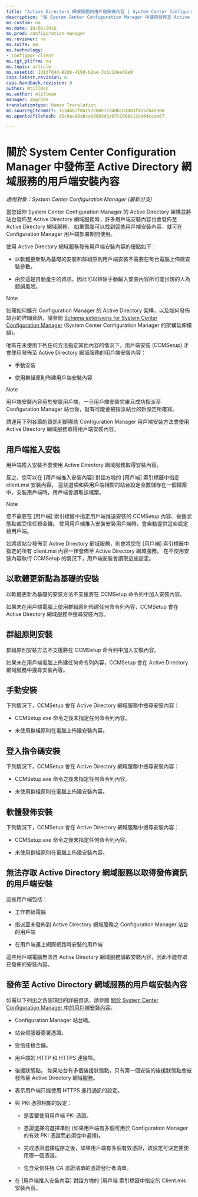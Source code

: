 ```yaml
---
title: "Active Directory 網域服務的用戶端安裝內容 | System Center Configuration Manager"
description: "在 System Center Configuration Manager 中使用發佈至 Active Directory 網域服務的用戶端安裝內容。"
ms.custom: na
ms.date: 10/06/2016
ms.prod: configuration-manager
ms.reviewer: na
ms.suite: na
ms.technology:
- configmgr-client
ms.tgt_pltfrm: na
ms.topic: article
ms.assetid: 101d7d4d-92db-419d-b2ae-3c1c1dea68e9
caps.latest.revision: 6
caps.handback.revision: 0
author: Mtillman
ms.author: mtillman
manager: angrobe
translationtype: Human Translation
ms.sourcegitcommit: 1134bb2f04152288e72d40b1b1083f415cb4e900
ms.openlocfilehash: d5cdaa80abca6d003d3e07c2068c12de64ccab67

---
```

# <a name="about-client-installation-properties-published-to-active-directory-domain-services-in-system-center-configuration-manager"></a>關於 System Center Configuration Manager 中發佈至 Active Directory 網域服務的用戶端安裝內容

*適用對象：System Center Configuration Manager (最新分支)*

當您延伸 System Center Configuration Manager 的 Active Directory 架構並將站台發佈至 Active Directory 網域服務時，許多用戶端安裝內容也會發佈至 Active Directory 網域服務。 如果電腦可以找到這些用戶端安裝內容，就可在 Configuration Manager 用戶端部署期間使用。  

 使用 Active Directory 網域服務發佈用戶端安裝內容的優點如下：  

-   以軟體更新點為基礎的安裝和群組原則用戶端安裝不需要在每台電腦上佈建安裝參數。  

-   由於這是自動產生的資訊，因此可以排除手動輸入安裝內容所可能出現的人為錯誤風險。  

> [!NOTE]  
>  如需如何擴充 Configuration Manager 的 Active Directory 架構，以及如何發佈站台的詳細資訊，請參閱 [Schema extensions for System Center Configuration Manager](../../plan-design/network/schema-extensions.md) (System Center Configuration Manager 的架構延伸模組)。  

 唯有在未使用下列任何方法指定其他內容的情況下，用戶端安裝 (CCMSetup) 才會使用發佈至 Active Directory 網域服務的用戶端安裝內容：  

-   手動安裝  

-   使用群組原則佈建用戶端安裝內容  

> [!NOTE]  
>  用戶端安裝內容用於安裝用戶端，一旦用戶端安裝完畢且成功指派至 Configuration Manager 站台後，就有可能會被指派站台的新設定所覆寫。  

 請運用下列各節的資訊判斷哪些 Configuration Manager 用戶端安裝方法會使用 Active Directory 網域服務取得用戶端安裝內容。  

## <a name="client-push-installation"></a>用戶端推入安裝  
 用戶端推入安裝不會使用 Active Directory 網域服務取得安裝內容。  

 反之，您可以在 [用戶端推入安裝內容]  對話方塊的 [用戶端]  索引標籤中指定 client.msi 安裝內容。 這些選項和與用戶端相關的站台設定全數儲存在一個檔案中，安裝用戶端時，用戶端會讀取該檔案。  

> [!NOTE]  
>  您不需要在 [用戶端]  索引標籤中指定用戶端推送安裝的 CCMSetup 內容、後援狀態點或受信任根金鑰。 使用用戶端推入安裝安裝用戶端時，會自動提供這些設定給用戶端。  

 如將該站台發佈至 Active Directory 網域服務，則會將您在 [用戶端]  索引標籤中指定的所有 client.msi 內容一律發佈至 Active Directory 網域服務。 在不使用安裝內容執行 CCMSetup 的情況下，用戶端安裝會讀取這些設定。  

## <a name="software-update-point-based-installation"></a>以軟體更新點為基礎的安裝  
 以軟體更新為基礎的安裝方法不支援將在 CCMSetup 命令列中加入安裝內容。  

 如果未在用戶端電腦上使用群組原則佈建任何命令列內容，CCMSetup 會在 Active Directory 網域服務中搜尋安裝內容。  

## <a name="group-policy-installation"></a>群組原則安裝  
 群組原則安裝方法不支援將在 CCMSetup 命令列中加入安裝內容。  

 如果未在用戶端電腦上佈建任何命令列內容，CCMSetup 會在 Active Directory 網域服務中搜尋安裝內容。  

## <a name="manual-installation"></a>手動安裝  
 下列情況下，CCMSetup 會在 Active Directory 網域服務中搜尋安裝內容：  

-   CCMSetup.exe 命令之後未指定任何命令列內容。  

-   未使用群組原則在電腦上佈建安裝內容。  

## <a name="logon-script-installation"></a>登入指令碼安裝  
 下列情況下，CCMSetup 會在 Active Directory 網域服務中搜尋安裝內容：  

-   CCMSetup.exe 命令之後未指定任何命令列內容。  

-   未使用群組原則在電腦上佈建安裝內容。  

## <a name="software-distribution-installation"></a>軟體發佈安裝  
 下列情況下，CCMSetup 會在 Active Directory 網域服務中搜尋安裝內容：  

-   CCMSetup.exe 命令之後未指定任何命令列內容。  

-   未使用群組原則在電腦上佈建安裝內容。  

## <a name="installations-for-clients-that-cannot-access-active-directory-domain-services-for-published-information"></a>無法存取 Active Directory 網域服務以取得發佈資訊的用戶端安裝  
 這些用戶端包括︰  

-   工作群組電腦  

-   指派至未發佈到 Active Directory 網域服務之 Configuration Manager 站台的用戶端  

-   在用戶端連上網際網路時安裝的用戶端  

 這些用戶端電腦無法自 Active Directory 網域服務讀取安裝內容，因此不能存取已發佈的安裝內容。  

## <a name="client-installation-properties-published-to-active-directory-domain-services"></a>發佈至 Active Directory 網域服務的用戶端安裝內容  
 如需以下列出之各個項目的詳細資訊，請參閱 [關於 System Center Configuration Manager 中的用戶端安裝內容](../../../core/clients/deploy/about-client-installation-properties.md)。  

-   Configuration Manager 站台碼。  

-   站台伺服器簽署憑證。  

-   受信任根金鑰。  

-   用戶端的 HTTP 和 HTTPS 連接埠。  

-   後援狀態點。 如果站台有多個後援狀態點，只有第一個安裝的後援狀態點會被發佈至 Active Directory 網域服務。  

-   表示用戶端只能使用 HTTPS 進行通訊的設定。  

-   與 PKI 憑證相關的設定：  

    -   是否要使用用戶端 PKI 憑證。  

    -   憑證選擇的選擇準則 (如果用戶端有多個可用於 Configuration Manager 的有效 PKI 憑證而必須從中選擇)。  

    -   完成憑證選擇程序之後，如果用戶端有多個有效憑證，該設定可決定要使用哪一個憑證。  

    -   包含受信任根 CA 憑證清單的憑證發行者清單。  

-   在 [用戶端推入安裝內容]  對話方塊的 [用戶端  索引標籤中指定的 Client.mis 安裝內容。



<!--HONumber=Nov16_HO1-->


